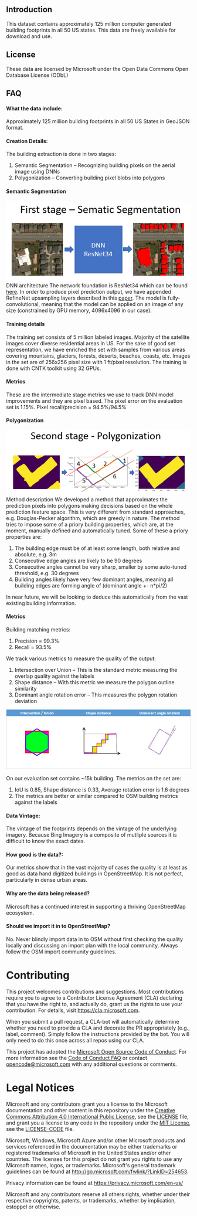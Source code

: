Introduction 
-------------------
This dataset contains approximately 125 million computer generated building footprints in all 50 US states. This data are freely available for download and use.  

License
-------------------
These data are licensed by Microsoft under the Open Data Commons Open Database License (ODbL) 

## FAQ
#### What the data include:
Approximately 125 million building footprints in all 50 US States in GeoJSON format. 
#### Creation Details:
The building extraction is done in two stages:
1.	Semantic Segmentation – Recognizing building pixels on the aerial image using DNNs
2.	Polygonization – Converting building pixel blobs into polygons
#### Semantic Segmentation
![](/images/segmentation.PNG)
DNN architecture
The network foundation is ResNet34 which can be found [here](https://github.com/Microsoft/CNTK/blob/master/PretrainedModels/Image.md#resnet). In order to produce pixel prediction output, we have appended RefineNet upsampling layers described in this [paper](https://arxiv.org/abs/1611.06612).
The model is fully-convolutional, meaning that the model can be applied on an image of any size (constrained by GPU memory, 4096x4096 in our case). 

#### Training details
The training set consists of 5 million labeled images. Majority of the satellite images cover diverse residential areas in US. For the sake of good set representation, we have enriched the set with samples from various areas covering mountains, glaciers, forests, deserts, beaches, coasts, etc.
Images in the set are of 256x256 pixel size with 1 ft/pixel resolution.
The training is done with CNTK toolkit using 32 GPUs.

#### Metrics
These are the intermediate stage metrics we use to track DNN model improvements and they are pixel based.
The pixel error on the evaluation set is 1.15%.
Pixel recall/precision = 94.5%/94.5%

#### Polygonization
![](/images/polygonization.PNG)
Method description
We developed a method that approximates the prediction pixels into polygons making decisions based on the whole prediction feature space. This is very different from standard approaches, e.g. Douglas-Pecker algorithm, which are greedy in nature. The method tries to impose some of a priory building properties, which are, at the moment, manually defined and automatically tuned. Some of these a priory properties are:
1. The building edge must be of at least some length, both relative and absolute, e.g. 3m
2. Consecutive edge angles are likely to be 90 degrees
3. Consecutive angles cannot be very sharp, smaller by some auto-tuned threshold, e.g. 30 degrees
4. Building angles likely have very few dominant angles, meaning all building edges are forming angle of (dominant angle +- n*pi/2)

In near future, we will be looking to deduce this automatically from the vast existing building information.

#### Metrics
Building matching metrics:
1. Precision = 99.3%
2. Recall = 93.5%

We track various metrics to measure the quality of the output:
1. Intersection over Union – This is the standard metric measuring the overlap quality against the labels
2. Shape distance – With this metric we measure the polygon outline similarity
3. Dominant angle rotation error – This measures the polygon rotation deviation

![](/images/bldgmetrics.JPG)

On our evaluation set contains ~15k building. The metrics on the set are:
1. IoU is 0.85, Shape distance is 0.33, Average rotation error is 1.6 degrees
2. The metrics are better or similar compared to OSM building metrics against the labels


#### Data Vintage:
The vintage of the footprints depends on the vintage of the underlying imagery. Because Bing Imagery is a composite of mutliple sources it is difficult to know the exact dates.

#### How good is the data?:
Our metrics show that in the vast majority of cases the quality is at least as good as data hand digitized buildings in OpenStreetMap. It is not perfect, particularly in dense urban areas.

#### Why are the data being released?
Microsoft has a continued interest in supporting a thriving OpenStreetMap ecosystem. 

#### Should we import it in to OpenStreetMap?
No. Never blindly import data in to OSM without first checking the quality locally and discussing an import plan with the local community. Always follow the OSM import community guidelines. 











# Contributing

This project welcomes contributions and suggestions.  Most contributions require you to agree to a
Contributor License Agreement (CLA) declaring that you have the right to, and actually do, grant us
the rights to use your contribution. For details, visit https://cla.microsoft.com.

When you submit a pull request, a CLA-bot will automatically determine whether you need to provide
a CLA and decorate the PR appropriately (e.g., label, comment). Simply follow the instructions
provided by the bot. You will only need to do this once across all repos using our CLA.

This project has adopted the [Microsoft Open Source Code of Conduct](https://opensource.microsoft.com/codeofconduct/).
For more information see the [Code of Conduct FAQ](https://opensource.microsoft.com/codeofconduct/faq/) or
contact [opencode@microsoft.com](mailto:opencode@microsoft.com) with any additional questions or comments.

# Legal Notices

Microsoft and any contributors grant you a license to the Microsoft documentation and other content
in this repository under the [Creative Commons Attribution 4.0 International Public License](https://creativecommons.org/licenses/by/4.0/legalcode),
see the [LICENSE](LICENSE) file, and grant you a license to any code in the repository under the [MIT License](https://opensource.org/licenses/MIT), see the
[LICENSE-CODE](LICENSE-CODE) file.

Microsoft, Windows, Microsoft Azure and/or other Microsoft products and services referenced in the documentation
may be either trademarks or registered trademarks of Microsoft in the United States and/or other countries.
The licenses for this project do not grant you rights to use any Microsoft names, logos, or trademarks.
Microsoft's general trademark guidelines can be found at http://go.microsoft.com/fwlink/?LinkID=254653.

Privacy information can be found at https://privacy.microsoft.com/en-us/

Microsoft and any contributors reserve all others rights, whether under their respective copyrights, patents,
or trademarks, whether by implication, estoppel or otherwise.
